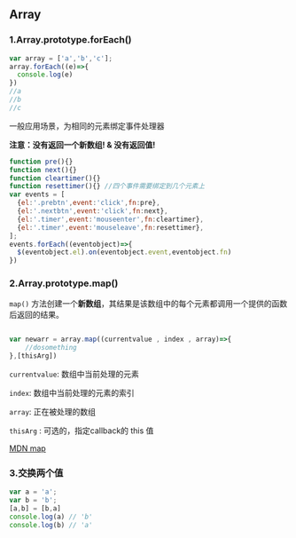 ## Array

### 1.Array.prototype.forEach()

```javascript
var array = ['a','b','c'];
array.forEach((e)=>{
  console.log(e)
})
//a
//b
//c
```

一般应用场景，为相同的元素绑定事件处理器

**注意：没有返回一个新数组! & 没有返回值!**

```javascript
function pre(){}
function next(){}
function cleartimer(){}
function resettimer(){} //四个事件需要绑定到几个元素上
var events = [
  {el:'.prebtn',event:'click',fn:pre},
  {el:'.nextbtn',event:'click',fn:next},
  {el:'.timer',event:'mouseenter',fn:cleartimer},
  {el:'.timer',event:'mouseleave',fn:resettimer},
];
events.forEach((eventobject)=>{
  $(eventobject.el).on(eventobject.event,eventobject.fn)
})
```

### 2.Array.prototype.map()

`map()` 方法创建一个**新数组**，其结果是该数组中的每个元素都调用一个提供的函数后返回的结果。

```javascript

var newarr = array.map((currentvalue , index , array)=>{
	//dosomething
},[thisArg])

```

`currentvalue`: 数组中当前处理的元素

`index`: 数组中当前处理的元素的索引

`array`: 正在被处理的数组

`thisArg` : 可选的，指定callback的 this 值

[MDN map](https://developer.mozilla.org/zh-CN/docs/Web/JavaScript/Reference/Global_Objects/Array/map)

### 3.交换两个值

```javascript
var a = 'a';
var b = 'b';
[a,b] = [b,a]
console.log(a) // 'b'
console.log(b) // 'a'
```

